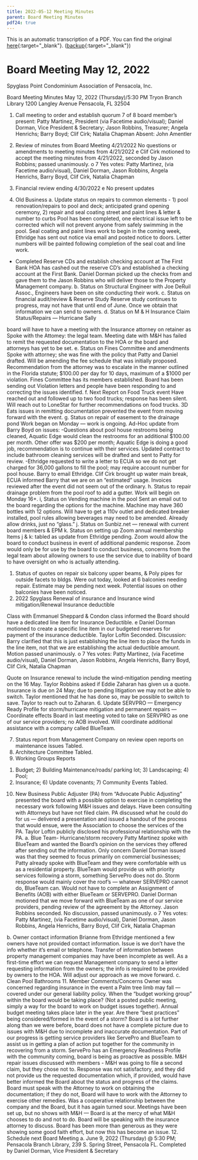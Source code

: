 ```yaml
---
title: 2022-05-12 Meeting Minutes
parent: Board Meeting Minutes
pdf24: true
---
```


This is an automatic transcription of a PDF. You can find the original [here](https://www.epmfl.net/_files/ugd/4ba896_ad30c3e2a45340029c33ff9ce6c24105.pdf){:target="_blank"}. ([backup](https://drive.google.com/file/d/1hCuH9mYYEHHfgWDJPK1evGRgrNpH3Y6r/view?usp=sharing){:target="_blank"})

# Board Meeting May 12, 2022

Spyglass Point Condominium Association of Pensacola, Inc.

Board Meeting Minutes
May 12, 2022 (Thursday)/5:30 PM
Tryon Branch Library
1200 Langley Avenue
Pensacola, FL 32504

1. Call meeting to order and establish quorum
7 of 8 board member’s present: Patty Martinez, President (via Facetime audio/visual); Daniel Dorman,
Vice President & Secretary; Jason Robbins, Treasurer; Angela Henrichs; Barry Boyd; Clif Cirk; Natalia
Chapman
Absent: John Amentler
2. Review of minutes from Board Meeting 4/21/2022
No questions or amendments to meeting minutes from 4/21/2022
e Clif Cirk motioned to accept the meeting minutes from 4/21/2022, seconded by Jason Robbins;
passed unanimously.
o 7 Yes votes: Patty Martinez, (via Facetime audio/visual), Daniel Dorman, Jason Robbins,
Angela Henrichs, Barry Boyd, Clif Cirk, Natalia Chapman

3. Financial review ending 4/30/2022
e No present updates
4. Old Business
a. Update status on repairs to common elements - 1) pool renovation/repairs to pool and deck;
anticipated grand opening ceremony, 2) repair and seal coating street and paint lines & letter & number to
curbs
Pool has been completed, one electrical issue left to be corrected which will not prevent anyone from
safely swimming in the pool. Seal coating and paint lines work to begin in the coming week, Ethridge has
sent out notice via email and posted notice to doors. Letter numbers will be painted following completion
of the seal coat and line work.
- Completed Reserve CDs and establish checking account at The First Bank
HOA has cashed out the reserve CD’s and established a checking account at the First Bank. Daniel
Dorman picked up the checks from and gave them to the Jason Robbins who will deliver those to the
Property Management company.
b. Status on Structural Engineer with Joe DeRuil Assoc.,
Engineers have been on site conducting their work.
c. Status on financial audit/review & Reserve Study
Reserve study continues to progress, may not have that until end of June. Once we obtain that information
we can send to owners.
d. Status on M & H Insurance Claim Status/Repairs — Hurricane Sally

board will have to have a meeting with the Insurance attorney on retainer as
Spoke with the Attomey: the legal team. Meeting date with M&H has failed to remit the requested documentation to the HOA or
the board and attorneys has yet to be set.
e. Status on Fines Committee and amendments
Spoke with attorney; she was fine with the policy that Patty and Daniel drafted. Will be amending the fee
schedule that was initially proposed. Recommendation from the attorney was to escalate in the manner
outlined in the Florida statute; $100.00 per day for 10 days, maximum of a $1000 per violation. Fines
Committee has its members established. Board has been sending out Violation letters and people have
been responding to and correcting the issues identified.
f. Next Report on Food Truck event
Have reached out and followed up to two food trucks; response has been silent. Will reach out to
LoneStar for further recommendations on food trucks. 3D Eats issues in remitting documentation
prevented the event from moving forward with the event.
g. Status on repair of easement to the drainage pond
Work began on Monday — work is ongoing.
Ad-Hoc update from Barry Boyd on issues:
-Questions about pool house restrooms being cleaned, Aquatic Edge would clean the restrooms for an
additional $100.00 per month. Other offer was $200 per month; Aquatic Edge is doing a good job,
recommendation is to continue with their services. Updated contract to include bathroom cleaning
services will be drafted and sent to Patty for review.
-Ethridge requested to write a letter to ECUA so we do not get charged for 36,000 gallons to fill the pool;
may require account number for pool house. Barry to email Ethridge. Clif Cirk brought up water main
break, ECUA informed Barry that we are on an “estimated” usage. Invoices reviewed after the event did
not seem out of the ordinary.
h. Status to repair drainage problem from the pool roof to add a gutter.
Work will begin on Monday 16+.
i, Status on Vending machine in the pool
Sent an email out to the board regarding the options for the machine. Machine may have 360 bottles with
12 options. Will have to get a 110v outlet and dedicated breaker installed, pool rules allowing beverages may need to be amended. Already allow drinks, just no “glass.”
j. Status on Sunbiz.net — renewal with current board members & EPM
k. Status on setting up Zoom annual membership
Items j & k: tabled as update from Ethridge pending. Zoom would allow the board to conduct business in event of additional pandemic response. Zoom would only be for use by the board to conduct business, concerns from the legal team about allowing owners to use the service due to inability of board to have oversight on who is actually attending.
1. Status of quotes on repair six balcony upper beams, & Poly pipes for outside facets to bldgs. Were out today, looked at 6 balconies needing repair. Estimate may be pending next week. Potential issues on other balconies have been noticed.
5. 2022 Spyglass Renewal of insurance and Insurance wind mitigation/Renewal Insurance deductible

Class with Emmanuel Sheppard & Condon class informed the Board should have a dedicated line item
for Insurance Deductible.
e Daniel Dorman motioned to create a specific line item in our budgeted reserves for payment of
the insurance deductible. Taylor Loftin Seconded. Discussion: Barry clarified that this is just
establishing the line item to place the funds in the line item, not that we are establishing the actual
deductible amount. Motion passed unanimously.
o 7 Yes votes: Patty Martinez, (via Facetime audio/visual), Daniel Dorman, Jason Robbins,
Angela Henrichs, Barry Boyd, Clif Cirk, Natalia Chapman

Quote on Insurance renewal to include the wind-mitigation pending meeting on the 16 May. Taylor
Robbins asked if Eddie Zaharan has given us a quote. Insurance is due on 24 May; due to pending
litigation we may not be able to switch. Taylor mentioned that he has done so, may be possible to switch
to save. Taylor to reach out to Zaharan.
6. Update SERVPRO — Emergency Ready Profile for storm/hurricane mitigation and permanent repairs —
Coordinate effects
Board in last meeting voted to take on SERVPRO as one of our service providers; no AOB involved. Will
coordinate additional assistance with a company called BlueTeam.

7. Status report from Management Company on review open reports on maintenance issues
Tabled.
8. Architecture Committee
Tabled.
9. Working Groups Reports
1) Budget; 2) Building Maintenance/roads/ parking lot; 3) Landscaping; 4) Pool;
5) Insurance; 6) Update covenants; 7) Community Events
Tabled.
10. New Business
Public Adjuster (PA) from “Advocate Public Adjusting” presented the board with a possible option to
exercise in completing the necessary work following M&H issues and delays. Have been consulting with
Attorneys but have not filed claim. PA discussed what he could do for us — delivered a presentation and
issued a handout of the process that would ensue, were the Association to choose the services of the PA.
Taylor Loftin publicly disclosed his professional relationship with the PA.
a. Blue Team- Hurricane/storm recovery
Patty Martinez spoke with BlueTeam and wanted the Board’s opinion on the services they offered after
sending out the information. Only concern Daniel Dorman issued was that they seemed to focus primarily
on commercial businesses; Patty already spoke with BlueTeam and they were comfortable with us as a
residential property. BlueTeam would provide us with priority services following a storm, something
ServePro does not do. Storm response would mainly cover the roof’s — whatever SERVEPRO cannot do,
BlueTeam can. Would not have to complete an Assignment of Benefits (AOB) with either BlueTeam or
SERVEPRO.
Daniel Dorman motioned that we move forward with BlueTeam as one of our service providers, pending
review of the agreement by the Attorney. Jason Robbins seconded. No discussion, passed unanimously.
o 7 Yes votes: Patty Martinez, (via Facetime audio/visual), Daniel Dorman, Jason Robbins,
Angela Henrichs, Barry Boyd, Clif Cirk, Natalia Chapman

b. Owner contact information
Brianne from Ethridge mentioned a few owners have not provided contact information. Issue is we don’t
have the info whether it’s email or telephone. Transfer of information between property management
companies may have been incomplete as well. As a first-time effort we can request Management
company to send a letter requesting information from the owners; the info is required to be provided by
owners to the HOA. Will adjust our approach as we move forward.
c. Clean Pool Bathrooms
11. Member Comments/Concerns
Owner was concerned regarding insurance in the event a Palm tree limb may fall — covered under our
general liability policy.
When the “budget working group” within the board would be taking place? (Not a posted public meeting,
simply a way for the board to work on budget issues together). Annual budget meeting takes place later in
the year.
Are there “best practices” being considered/formed in the event of a storm? Board is a lot further along
than we were before, board does not have a complete picture due to issues with M&H due to incomplete
and inaccurate documentation. Part of our progress is getting service providers like ServePro and
BlueTeam to assist us in getting a plan of action put together for the community in recovering from a
storm. ServePro has an Emergency Readiness Profile with the community coming, board is being as
proactive as possible.
M&H repair issues discussed with members - M&H was going to file a second claim, but they chose not
to. Response was not satisfactory, and they did not provide us the requested documentation which, if
provided, would have better informed the Board about the status and progress of the claims. Board must
speak with the Attorney to work on obtaining the documentation; if they do not, Board will have to work
with the Attorney to exercise other remedies. Was a cooperative relationship between the company and
the Board, but it has again turned sour. Meetings have been set up, but no shows with M&H — Board is at
the mercy of what M&H chooses to do and not to do. Board will be speaking with the insurance attorney
to discuss. Board has been more than generous as they were showing some good faith effort, but now this
has become an issue.
12. Schedule next Board Meeting
a. June 9, 2022 (Thursday) @ 5:30 PM; Pensacola Branch Library, 239 S. Spring Street, Pensacola
FL.
Completed by Daniel Dorman, Vice President & Secretary
